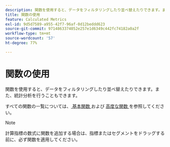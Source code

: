 ```yaml
---
description: 関数を使用すると、データをフィルタリングしたり並べ替えたりできます。また、統計分析を行うこともできます。
title: 関数の使用
feature: Calculated Metrics
exl-id: 9d5d7589-a955-42f7-96af-0d12beddd623
source-git-commit: 9714863374052e257e1d6349c442fc74182a0a2f
workflow-type: tm+mt
source-wordcount: '57'
ht-degree: 77%

---
```


# 関数の使用

関数を使用すると、データをフィルタリングしたり並べ替えたりできます。また、統計分析を行うこともできます。

すべての関数の一覧については、[ 基本関数 ](/help/components/c-calcmetrics/cm-reference/cm-functions.md) および [ 高度な関数 ](/help/components/c-calcmetrics/cm-reference/cm-adv-functions.md) を参照してください。

>[!NOTE]
>
>計算指標の数式に関数を追加する場合は、指標またはセグメントをドラッグする前に、必ず関数を適用してください。

<!-- OUTDATED VIDEO 
Watch this [video](https://youtu.be/SSyWvomnewI) to understand the use of functions.
-->